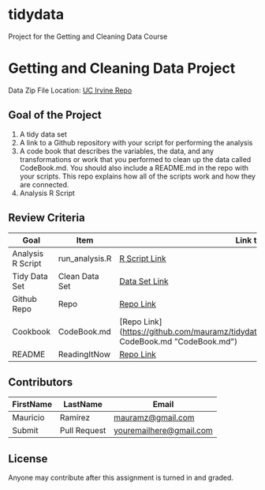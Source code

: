 # tidydata
Project for the Getting and Cleaning Data Course
# Getting and Cleaning Data Project
Data Zip File Location: [UC Irvine Repo](https://d396qusza40orc.cloudfront.net/getdata%2Fprojectfiles%2FUCI%20HAR%20Dataset.zip "Clicking will download the data")

## Goal of the Project
1. A tidy data set 
2. A link to a Github repository with your script for performing the analysis 
3. A code book that describes the variables, the data, and any transformations or work that you performed to clean up the data called CodeBook.md. You should also include a README.md in the repo with your scripts. This repo explains how all of the scripts work and how they are connected.
4. Analysis R Script

## Review Criteria

Goal | Item | Link to Item
--- | --- | ---
Analysis R Script |  run_analysis.R |  [R Script Link](https://github.com/mauramz/tidydata/blob/master/tidydata/run_analysis.R "run_analysis.R")
Tidy Data Set |  Clean Data Set |  [Data Set Link](https://github.com/mauramz/tidydata/blob/master/tidydata/tidyData.txt "tidyData.txt")
Github Repo | Repo |  [Repo Link](https://github.com/mauramz/tidydata/blob/master/tidydata "Click to go to Repo")
Cookbook | CodeBook.md |  [Repo Link](https://github.com/mauramz/tidydata/blob/master/tidydata/CodeBook.md CodeBook.md "CodeBook.md")
README | ReadingItNow |  [Repo Link](https://github.com/mauramz/tidydata/blob/master/tidydata/README.md "README.md")

## Contributors

FirstName | LastName | Email
--- | --- | ---
Mauricio |  Ramírez |  <mauramz@gmail.com>
Submit |  Pull Request | <youremailhere@gmail.com>

## License

Anyone may contribute after this assignment is turned in and graded. 
